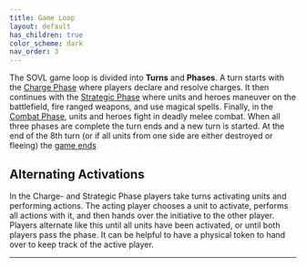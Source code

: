 ```yaml
---
title: Game Loop
layout: default
has_children: true
color_scheme: dark
nav_order: 3
---
```


The SOVL game loop is divided into **Turns** and **Phases**. A turn starts with the [Charge Phase](ChargePhase) where players declare and resolve charges. It then continues with the [Strategic Phase](StrategicPhase) where units and heroes maneuver on the battlefield, fire ranged weapons, and use magical spells. Finally, in the [Combat Phase](CombatPhase), units and heroes fight in deadly melee combat. When all three phases are complete the turn ends and a new turn is started. At the end of the 8th turn (or if all units from one side are either destroyed or fleeing) the [game ends](EndOfGame)


## Alternating Activations
In the Charge- and Strategic Phase players take turns activating units and performing actions. The acting player chooses a unit to activate, performs all actions with it, and then hands over the initiative to the other player. Players alternate like this until all units have been activated, or until both players pass the phase. It can be helpful to have a physical token to hand over to keep track of the active player.

----
